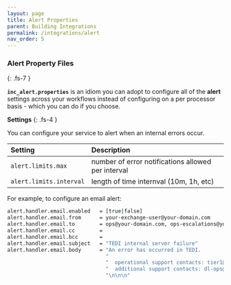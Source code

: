 ```yaml
---
layout: page
title: Alert Properties
parent: Building Integrations
permalink: /integrations/alert
nav_order: 5
---
```


### Alert Property Files
{: .fs-7 }

**`inc_alert.properties`** is an idiom you can adopt to configure all of the **alert** settings across your workflows instead of configuring on a per processor basis - which you can do if you choose.

**Settings**
{: .fs-4 }

You can configure your service to alert when an internal errors occur.

| **Setting**                    | **Description**          |
|:------------------------------|:--------------------------|
| `alert.limits.max`            | number of error notifications allowed per interval |
| `alert.limits.interval`       | length of time internval (10m, 1h, etc) |


For example, to configure an email alert:

```sh
alert.handler.email.enabled   = [true|false]
alert.handler.email.from      = your-exchange-user@your-domain.com
alert.handler.email.to        = ops@your-domain.com, ops-escalations@your-domain.com
alert.handler.email.cc        = 
alert.handler.email.bcc       = 
alert.handler.email.subject   = "TEDI internal server failure"
alert.handler.email.body      = "An error has occurred in TEDI.                          \n" \
                                "                                                        \n" \
                                "  operational support contacts: tier1@your-domain.com   \n" \
                                "  additional support contacts: dl-ops@your-domain.com   \n" \
                                "\n\n\n"
```